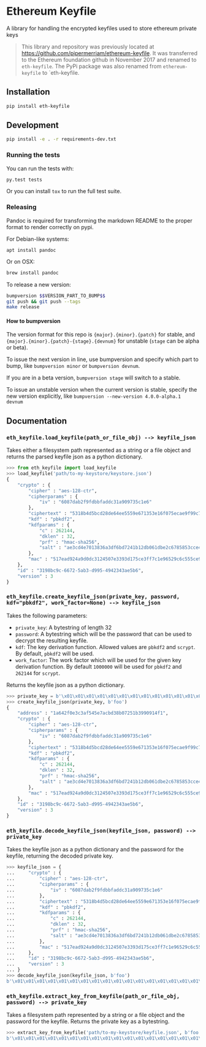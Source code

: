 # Ethereum Keyfile

A library for handling the encrypted keyfiles used to store ethereum private keys


> This library and repository was previously located at https://github.com/pipermerriam/ethereum-keyfile.  It was transferred to the Ethereum foundation github in November 2017 and renamed to `eth-keyfile`.  The PyPi package was also renamed from `ethereum-keyfile` to `eth-keyfile.

## Installation

```sh
pip install eth-keyfile
```


## Development

```sh
pip install -e . -r requirements-dev.txt
```


### Running the tests

You can run the tests with:

```sh
py.test tests
```

Or you can install `tox` to run the full test suite.


### Releasing

Pandoc is required for transforming the markdown README to the proper format to
render correctly on pypi.

For Debian-like systems:

```
apt install pandoc
```

Or on OSX:

```sh
brew install pandoc
```

To release a new version:

```sh
bumpversion $$VERSION_PART_TO_BUMP$$
git push && git push --tags
make release
```


#### How to bumpversion

The version format for this repo is `{major}.{minor}.{patch}` for stable, and
`{major}.{minor}.{patch}-{stage}.{devnum}` for unstable (`stage` can be alpha or beta).

To issue the next version in line, use bumpversion and specify which part to bump,
like `bumpversion minor` or `bumpversion devnum`.

If you are in a beta version, `bumpversion stage` will switch to a stable.

To issue an unstable version when the current version is stable, specify the
new version explicitly, like `bumpversion --new-version 4.0.0-alpha.1 devnum`


## Documentation

### `eth_keyfile.load_keyfile(path_or_file_obj) --> keyfile_json`

Takes either a filesystem path represented as a string or a file object and
returns the parsed keyfile json as a python dictionary.

```python
>>> from eth_keyfile import load_keyfile
>>> load_keyfile('path/to-my-keystore/keystore.json')
{
    "crypto" : {
        "cipher" : "aes-128-ctr",
        "cipherparams" : {
            "iv" : "6087dab2f9fdbbfaddc31a909735c1e6"
        },
        "ciphertext" : "5318b4d5bcd28de64ee5559e671353e16f075ecae9f99c7a79a38af5f869aa46",
        "kdf" : "pbkdf2",
        "kdfparams" : {
            "c" : 262144,
            "dklen" : 32,
            "prf" : "hmac-sha256",
            "salt" : "ae3cd4e7013836a3df6bd7241b12db061dbe2c6785853cce422d148a624ce0bd"
        },
        "mac" : "517ead924a9d0dc3124507e3393d175ce3ff7c1e96529c6c555ce9e51205e9b2"
    },
    "id" : "3198bc9c-6672-5ab3-d995-4942343ae5b6",
    "version" : 3
}
```


### `eth_keyfile.create_keyfile_json(private_key, password, kdf="pbkdf2", work_factor=None) --> keyfile_json`

Takes the following parameters:

* `private_key`: A bytestring of length 32
* `password`: A bytestring which will be the password that can be used to decrypt the resulting keyfile.
* `kdf`: The key derivation function.  Allowed values are `pbkdf2` and `scrypt`.  By default, `pbkdf2` will be used.
* `work_factor`: The work factor which will be used for the given key derivation function.  By default `1000000` will be used for `pbkdf2` and `262144` for `scrypt`.

Returns the keyfile json as a python dictionary.

```python
>>> private_key = b'\x01\x01\x01\x01\x01\x01\x01\x01\x01\x01\x01\x01\x01\x01\x01\x01\x01\x01\x01\x01\x01\x01\x01\x01\x01\x01\x01\x01\x01\x01\x01\x01'
>>> create_keyfile_json(private_key, b'foo')
{
    "address" : "1a642f0e3c3af545e7acbd38b07251b3990914f1",
    "crypto" : {
        "cipher" : "aes-128-ctr",
        "cipherparams" : {
            "iv" : "6087dab2f9fdbbfaddc31a909735c1e6"
        },
        "ciphertext" : "5318b4d5bcd28de64ee5559e671353e16f075ecae9f99c7a79a38af5f869aa46",
        "kdf" : "pbkdf2",
        "kdfparams" : {
            "c" : 262144,
            "dklen" : 32,
            "prf" : "hmac-sha256",
            "salt" : "ae3cd4e7013836a3df6bd7241b12db061dbe2c6785853cce422d148a624ce0bd"
        },
        "mac" : "517ead924a9d0dc3124507e3393d175ce3ff7c1e96529c6c555ce9e51205e9b2"
    },
    "id" : "3198bc9c-6672-5ab3-d995-4942343ae5b6",
    "version" : 3
}
```

### `eth_keyfile.decode_keyfile_json(keyfile_json, password) --> private_key`

Takes the keyfile json as a python dictionary and the password for the keyfile,
returning the decoded private key.

```python
>>> keyfile_json = {
...     "crypto" : {
...         "cipher" : "aes-128-ctr",
...         "cipherparams" : {
...             "iv" : "6087dab2f9fdbbfaddc31a909735c1e6"
...         },
...         "ciphertext" : "5318b4d5bcd28de64ee5559e671353e16f075ecae9f99c7a79a38af5f869aa46",
...         "kdf" : "pbkdf2",
...         "kdfparams" : {
...             "c" : 262144,
...             "dklen" : 32,
...             "prf" : "hmac-sha256",
...             "salt" : "ae3cd4e7013836a3df6bd7241b12db061dbe2c6785853cce422d148a624ce0bd"
...         },
...         "mac" : "517ead924a9d0dc3124507e3393d175ce3ff7c1e96529c6c555ce9e51205e9b2"
...     },
...     "id" : "3198bc9c-6672-5ab3-d995-4942343ae5b6",
...     "version" : 3
... }
>>> decode_keyfile_json(keyfile_json, b'foo')
b'\x01\x01\x01\x01\x01\x01\x01\x01\x01\x01\x01\x01\x01\x01\x01\x01\x01\x01\x01\x01\x01\x01\x01\x01\x01\x01\x01\x01\x01\x01\x01\x01'
```

### `eth_keyfile.extract_key_from_keyfile(path_or_file_obj, password) --> private_key`

Takes a filesystem path represented by a string or a file object and the
password for the keyfile.  Returns the private key as a bytestring.

```python
>>> extract_key_from_keyfile('path/to-my-keystore/keyfile.json', b'foo')
b'\x01\x01\x01\x01\x01\x01\x01\x01\x01\x01\x01\x01\x01\x01\x01\x01\x01\x01\x01\x01\x01\x01\x01\x01\x01\x01\x01\x01\x01\x01\x01\x01'
```
